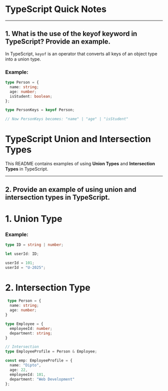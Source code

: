 # TypeScript Quick Notes

---

## 1. What is the use of the keyof keyword in TypeScript? Provide an example.

In TypeScript, `keyof` is an operator that converts all keys of an object type into a union type.

### Example:

```ts
type Person = {
  name: string;
  age: number;
  isStudent: boolean;
};

type PersonKeys = keyof Person;

// Now PersonKeys becomes: "name" | "age" | "isStudent"

```
# TypeScript Union and Intersection Types

This README contains examples of using **Union Types** and **Intersection Types** in TypeScript.

---
## 2. Provide an example of using union and intersection types in TypeScript.
# 1. Union Type

### Example:

```ts
type ID = string | number;

let userId: ID;

userId = 101;       
userId = "U-2025";  
```
# 2. Intersection Type
```ts
 type Person = {
  name: string;
  age: number;
}

type Employee = {
  employeeId: number;
  department: string;
}

// Intersection
type EmployeeProfile = Person & Employee;

const emp: EmployeeProfile = {
  name: "Dipto",
  age: 22,
  employeeId: 101,
  department: "Web Development"
};
```
